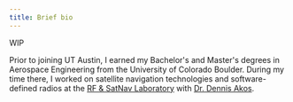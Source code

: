 ```yaml
---
title: Brief bio
---
```

WIP

Prior to joining UT Austin, I earned my Bachelor's and Master's degrees in Aerospace Engineering from the University of Colorado Boulder. During my time there, I worked on satellite navigation technologies and software-defined radios at the [RF & SatNav Laboratory](https://www.colorado.edu/lab/rf-satnav/) with [Dr. Dennis Akos](https://www.colorado.edu/aerospace/dennis-akos). 


